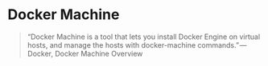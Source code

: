 # Docker Machine

> “Docker Machine is a tool that lets you install Docker Engine on virtual hosts, and manage the hosts with docker-machine commands.” — Docker, Docker Machine Overview


